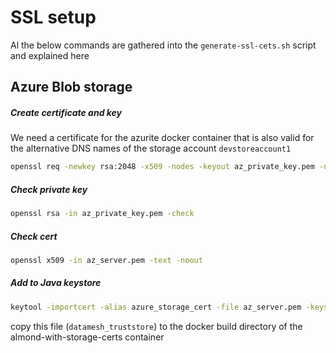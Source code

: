 # SSL setup

Al the below commands are gathered into the `generate-ssl-cets.sh` script and explained here

## Azure Blob storage

##### Create certificate and key

We need a certificate for the azurite docker container that is also valid for the alternative DNS names of the storage account `devstoreaccount1`

```bash
openssl req -newkey rsa:2048 -x509 -nodes -keyout az_private_key.pem -new -out az_server.pem -sha256 -days 365 -addext "subjectAltName=IP:127.0.0.1,DNS.1:devstoreaccount1,DNS.2:devstoreaccount1.azserver,DNS.3:devstoreaccount1.blob.azserver,DNS.4:devstoreaccount1.dfs.azserver" -subj "/C=NL/ST=Utrecht/L=Utrecht/O=Datamesh workshop Ltd/OU=OU/CN=azserver"
```

##### Check private key
```bash
openssl rsa -in az_private_key.pem -check
```

##### Check cert

```bash
openssl x509 -in az_server.pem -text -noout
```

##### Add to Java keystore
```bash
keytool -importcert -alias azure_storage_cert -file az_server.pem -keystore datamesh_truststore -storetype PKCS12 -storepass changeit
```

copy this file (`datamesh_truststore`) to the docker build directory of the almond-with-storage-certs container
